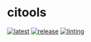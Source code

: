 # citools

[![latest](https://github.com/archmachina/ps-citools/workflows/latest/badge.svg)](https://github.com/archmachina/ps-citools/actions?query=workflow%3Alatest)
[![release](https://github.com/archmachina/ps-citools/workflows/release/badge.svg)](https://github.com/archmachina/ps-citools/actions?query=workflow%3Arelease)
[![linting](https://github.com/archmachina/ps-citools/workflows/linting/badge.svg)](https://github.com/archmachina/ps-citools/actions?query=workflow%3Alinting)
